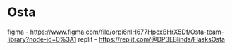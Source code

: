 # Osta

figma - https://www.figma.com/file/orpi6nlH677HpcxBHrX5Df/Osta-team-library?node-id=0%3A1
replit - https://replit.com/@DP3EBlinds/FlasksOsta
